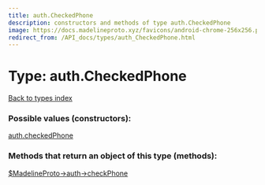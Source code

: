 ```yaml
---
title: auth.CheckedPhone
description: constructors and methods of type auth.CheckedPhone
image: https://docs.madelineproto.xyz/favicons/android-chrome-256x256.png
redirect_from: /API_docs/types/auth_CheckedPhone.html
---
```

# Type: auth.CheckedPhone  
[Back to types index](index.md)



### Possible values (constructors):

[auth.checkedPhone](../constructors/auth.checkedPhone.md)  



### Methods that return an object of this type (methods):

[$MadelineProto->auth->checkPhone](../methods/auth.checkPhone.md)  



